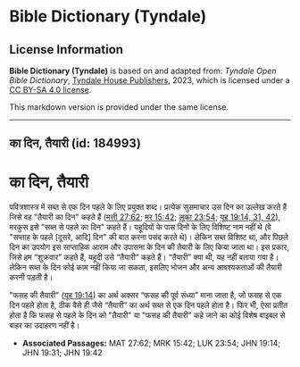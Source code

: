 # Bible Dictionary (Tyndale)

## License Information

**Bible Dictionary (Tyndale)** is based on and adapted from: _Tyndale Open Bible Dictionary_, [Tyndale House Publishers](https://tyndaleopenresources.com/), 2023, which is licensed under a [CC BY-SA 4.0 license](https://creativecommons.org/licenses/by-sa/4.0/legalcode.en).

This markdown version is provided under the same license.



--------------------------------

## का दिन, तैयारी (id: 184993)

का दिन, तैयारी
==============

पवित्रशास्त्र में सब्त से एक दिन पहले के लिए प्रयुक्त शब्द। प्रत्येक सुसमाचार उस दिन का उल्लेख करते हैं जिसे वह "तैयारी का दिन" कहते हैं ([मत्ती 27:62](https://ref.ly/Matt27:62); [मर 15:42](https://ref.ly/Mark15:42); [लूका 23:54](https://ref.ly/Luke23:54); [यूह 19:14, 31, 42](https://ref.ly/John19:14,John19:31,John19:42)), मरकुस इसे "सब्त से पहले का दिन" कहते हैं। यहूदियों के पास दिनों के लिए विशिष्ट नाम नहीं थे (वे "सप्ताह के पहले \[दूसरे, आदि] दिन" की बात करना पसंद करते थे)। लेकिन सब्त विशिष्ट था, और पिछले दिन का उपयोग इस साप्ताहिक आराम और उपासना के दिन की तैयारी के लिए किया जाता था। इस प्रकार, जिसे हम “शुक्रवार” कहते हैं, यहूदी उसे “तैयारी” कहते हैं। “तैयारी” क्या थी, यह नहीं बताया गया है। लेकिन सब्त के दिन कोई काम नहीं किया जा सकता, इसलिए भोजन और अन्य आवश्यकताओं की तैयारी करनी पड़ती है।

"फसह की तैयारी" ([यूह 19:14](https://ref.ly/John19:14)) का अर्थ अक्सर “फसह की पूर्व संध्या” माना जाता है, जो फसह से एक दिन पहले होता है, ठीक वैसे ही जैसे “तैयारी” का अर्थ सब्त से एक दिन पहले होता है। फिर भी, ऐसा प्रतीत होता है कि फसह से पहले के दिन को "तैयारी" या "फसह की तैयारी" कहे जाने का कोई विशेष बाइबल से बाहर का उदाहरण नहीं है।

* **Associated Passages:** MAT 27:62; MRK 15:42; LUK 23:54; JHN 19:14; JHN 19:31; JHN 19:42

